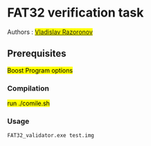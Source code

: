 # FAT32 verification task
Authors : <mark>[Vladislav Razoronov](https://github.com/VladislavRazoronov )</mark><br>
## Prerequisites

<mark>Boost Program options</mark>

### Compilation

<mark>run ./comile.sh</mark>

### Usage

```bash
FAT32_validator.exe test.img
```




